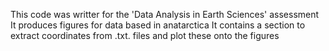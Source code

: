 This code was writter for the 'Data Analysis in Earth Sciences' assessment
It produces figures for data based in anatarctica
It contains a section to extract coordinates from .txt. files and plot these onto the figures
